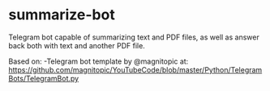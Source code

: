 # summarize-bot
Telegram bot capable of summarizing text and PDF files, as well as answer back both with text and another PDF file.

Based on:
-Telegram bot template by @magnitopic at: https://github.com/magnitopic/YouTubeCode/blob/master/Python/TelegramBots/TelegramBot.py
